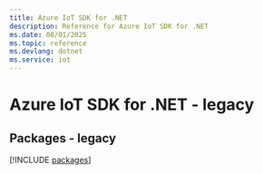 ```yaml
---
title: Azure IoT SDK for .NET
description: Reference for Azure IoT SDK for .NET
ms.date: 08/01/2025
ms.topic: reference
ms.devlang: dotnet
ms.service: iot
---
```

# Azure IoT SDK for .NET - legacy
## Packages - legacy
[!INCLUDE [packages](iot-index.md)]